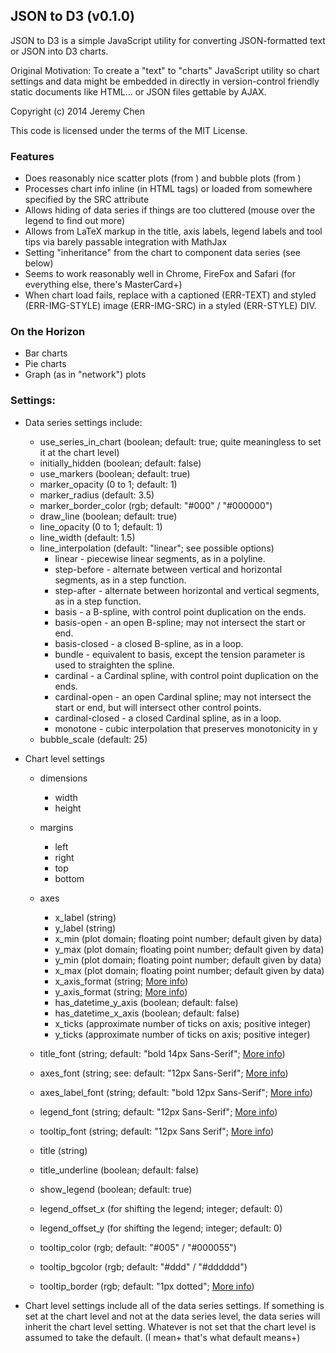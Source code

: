 JSON to D3 (v0.1.0)
---

JSON to D3 is a simple JavaScript utility for converting JSON-formatted text or JSON into D3 charts.

Original Motivation: To create a "text" to "charts" JavaScript utility so chart settings and data might be embedded in directly in version-control friendly static documents like HTML... or JSON files gettable by AJAX.

Copyright (c) 2014 Jeremy Chen

This code is licensed under the terms of the MIT License.


### Features
- Does reasonably nice scatter plots (from <SCATTERPLOT>) and bubble plots (from <BUBBLEPLOT>)
- Processes chart info inline (in HTML tags) or loaded from somewhere specified by the SRC attribute
- Allows hiding of data series if things are too cluttered (mouse over the legend to find out more)
- Allows from LaTeX markup in the title, axis labels, legend labels and tool tips via barely passable integration with MathJax
- Setting "inheritance" from the chart to component data series (see below)
- Seems to work reasonably well in Chrome, FireFox and Safari (for everything else, there's MasterCard+)
- When chart load fails, replace with a captioned (ERR-TEXT) and styled (ERR-IMG-STYLE) image (ERR-IMG-SRC) in a styled (ERR-STYLE) DIV.


### On the Horizon
- Bar charts
- Pie charts
- Graph (as in "network") plots


### Settings:
- Data series settings include:
    * use_series_in_chart (boolean; default: true; quite meaningless to set it at the chart level)
    * initially_hidden (boolean; default: false)
    * use_markers (boolean; default: true)
    * marker_opacity (0 to 1; default: 1)
    * marker_radius (default: 3.5)
    * marker_border_color (rgb; default: "#000" / "#000000")
    * draw_line (boolean; default: true)
    * line_opacity (0 to 1; default: 1)
    * line_width (default: 1.5)
    * line_interpolation (default: "linear"; see possible options)
        + linear - piecewise linear segments, as in a polyline.
        + step-before - alternate between vertical and horizontal segments, as in a step function.
        + step-after - alternate between horizontal and vertical segments, as in a step function.
        + basis - a B-spline, with control point duplication on the ends.
        + basis-open - an open B-spline; may not intersect the start or end.
        + basis-closed - a closed B-spline, as in a loop.
        + bundle - equivalent to basis, except the tension parameter is used to straighten the spline.
        + cardinal - a Cardinal spline, with control point duplication on the ends.
        + cardinal-open - an open Cardinal spline; may not intersect the start or end, but will intersect other control points.
        + cardinal-closed - a closed Cardinal spline, as in a loop.
        + monotone - cubic interpolation that preserves monotonicity in y
    * bubble_scale (default: 25)
- Chart level settings
    * dimensions
        + width
        + height
    * margins
        + left
        + right
        + top
        + bottom
    * axes
        + x_label (string)
        + y_label (string)
        + x_min (plot domain; floating point number; default given by data)
        + y_max (plot domain; floating point number; default given by data)
        + y_min (plot domain; floating point number; default given by data)
        + x_max (plot domain; floating point number; default given by data)
        + x_axis_format (string; [More info](https://github.com/mbostock/d3/wiki/Formatting))
        + y_axis_format (string; [More info](https://github.com/mbostock/d3/wiki/Formatting))
        + has_datetime_y_axis (boolean; default: false)
        + has_datetime_x_axis (boolean; default: false)
        + x_ticks (approximate number of ticks on axis; positive integer)
        + y_ticks (approximate number of ticks on axis; positive integer)

    * title_font (string; default: "bold 14px Sans-Serif"; [More info](http://www.w3schools.com/cssref/pr_font_font.asp))
    * axes_font (string; see: default: "12px Sans-Serif"; [More info](http://www.w3schools.com/cssref/pr_font_font.asp))
    * axes_label_font (string; default: "bold 12px Sans-Serif"; [More info](http://www.w3schools.com/cssref/pr_font_font.asp))
    * legend_font (string; default: "12px Sans-Serif"; [More info](http://www.w3schools.com/cssref/pr_font_font.asp))
    * tooltip_font (string; default: "12px Sans Serif"; [More info](http://www.w3schools.com/cssref/pr_font_font.asp))

    * title (string)
    * title_underline (boolean; default: false)

    * show_legend (boolean; default: true)
    * legend_offset_x (for shifting the legend; integer; default: 0)
    * legend_offset_y (for shifting the legend; integer; default: 0)

    * tooltip_color (rgb; default: "#005" / "#000055")
    * tooltip_bgcolor (rgb; default: "#ddd" / "#dddddd")
    * tooltip_border (rgb; default: "1px dotted"; [More info](http://www.w3schools.com/cssref/pr_border.asp))

- Chart level settings include all of the data series settings. If something is set at the chart level and not at the data series level, the data series will inherit the chart level setting. Whatever is not set that the chart level is assumed to take the default. (I mean+ that's what default means+)